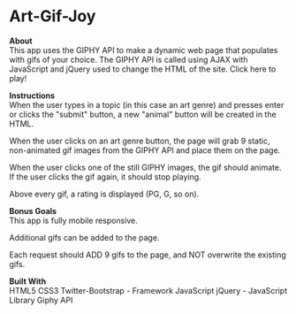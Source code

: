 # Art-Gif-Joy
<strong>About</strong><br>
This app uses the GIPHY API to make a dynamic web page that populates with gifs of your choice. The GIPHY API is called using AJAX with JavaScript and jQuery used to change the HTML of the site. Click here to play!

<strong>Instructions</strong><br>
When the user types in a topic (in this case an art genre) and presses enter or clicks the "submit" button, a new "animal" button will be created in the HTML.

When the user clicks on an art genre button, the page will grab 9 static, non-animated gif images from the GIPHY API and place them on the page.

When the user clicks one of the still GIPHY images, the gif should animate. If the user clicks the gif again, it should stop playing.

Above every gif, a rating is displayed (PG, G, so on).

<strong>Bonus Goals</strong><br>
This app is fully mobile responsive.

Additional gifs can be added to the page.

Each request should ADD 9 gifs to the page, and NOT overwrite the existing gifs.

<strong>Built With</strong><br>
HTML5 CSS3 Twitter-Bootstrap - Framework JavaScript jQuery - JavaScript Library Giphy API
